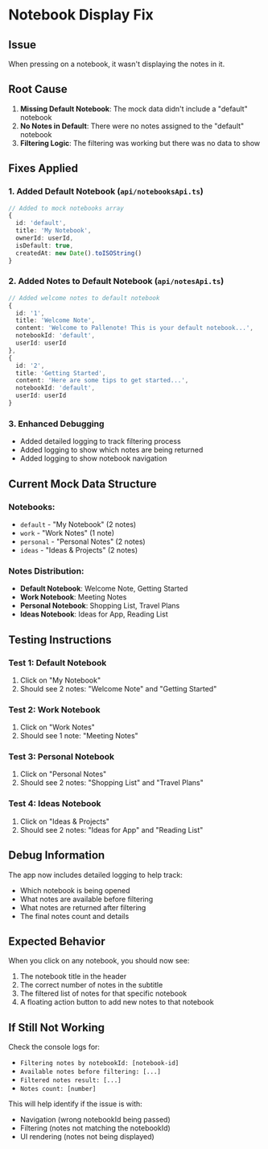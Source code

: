 # Notebook Display Fix

## Issue

When pressing on a notebook, it wasn't displaying the notes in it.

## Root Cause

1. **Missing Default Notebook**: The mock data didn't include a "default" notebook
2. **No Notes in Default**: There were no notes assigned to the "default" notebook
3. **Filtering Logic**: The filtering was working but there was no data to show

## Fixes Applied

### 1. Added Default Notebook (`api/notebooksApi.ts`)

```typescript
// Added to mock notebooks array
{
  id: 'default',
  title: 'My Notebook',
  ownerId: userId,
  isDefault: true,
  createdAt: new Date().toISOString()
}
```

### 2. Added Notes to Default Notebook (`api/notesApi.ts`)

```typescript
// Added welcome notes to default notebook
{
  id: '1',
  title: 'Welcome Note',
  content: 'Welcome to Pallenote! This is your default notebook...',
  notebookId: 'default',
  userId: userId
},
{
  id: '2',
  title: 'Getting Started',
  content: 'Here are some tips to get started...',
  notebookId: 'default',
  userId: userId
}
```

### 3. Enhanced Debugging

- Added detailed logging to track filtering process
- Added logging to show which notes are being returned
- Added logging to show notebook navigation

## Current Mock Data Structure

### Notebooks:

- `default` - "My Notebook" (2 notes)
- `work` - "Work Notes" (1 note)
- `personal` - "Personal Notes" (2 notes)
- `ideas` - "Ideas & Projects" (2 notes)

### Notes Distribution:

- **Default Notebook**: Welcome Note, Getting Started
- **Work Notebook**: Meeting Notes
- **Personal Notebook**: Shopping List, Travel Plans
- **Ideas Notebook**: Ideas for App, Reading List

## Testing Instructions

### Test 1: Default Notebook

1. Click on "My Notebook"
2. Should see 2 notes: "Welcome Note" and "Getting Started"

### Test 2: Work Notebook

1. Click on "Work Notes"
2. Should see 1 note: "Meeting Notes"

### Test 3: Personal Notebook

1. Click on "Personal Notes"
2. Should see 2 notes: "Shopping List" and "Travel Plans"

### Test 4: Ideas Notebook

1. Click on "Ideas & Projects"
2. Should see 2 notes: "Ideas for App" and "Reading List"

## Debug Information

The app now includes detailed logging to help track:

- Which notebook is being opened
- What notes are available before filtering
- What notes are returned after filtering
- The final notes count and details

## Expected Behavior

When you click on any notebook, you should now see:

1. The notebook title in the header
2. The correct number of notes in the subtitle
3. The filtered list of notes for that specific notebook
4. A floating action button to add new notes to that notebook

## If Still Not Working

Check the console logs for:

- `Filtering notes by notebookId: [notebook-id]`
- `Available notes before filtering: [...]`
- `Filtered notes result: [...]`
- `Notes count: [number]`

This will help identify if the issue is with:

- Navigation (wrong notebookId being passed)
- Filtering (notes not matching the notebookId)
- UI rendering (notes not being displayed)
